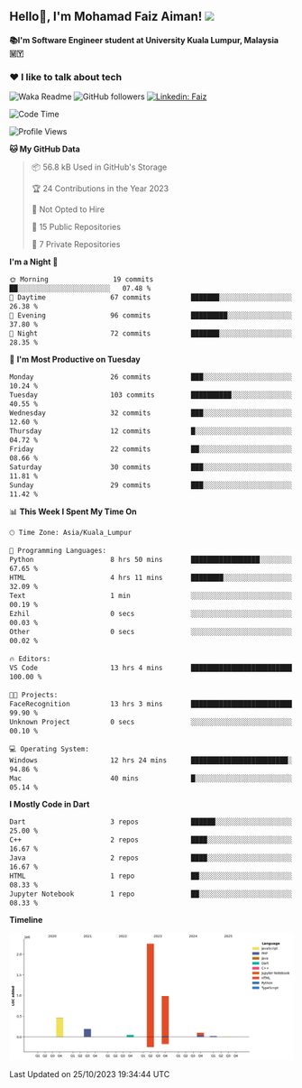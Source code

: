 <h2> Hello👋, I'm Mohamad Faiz Aiman! <img src="https://media.giphy.com/media/12oufCB0MyZ1Go/giphy.gif" width="50"></h2>

#### 📚I'm Software Engineer student at University Kuala Lumpur, Malaysia 🇲🇾
###  ❤️ I like to talk about tech 


![Waka Readme](https://github.com/anmol098/anmol098/workflows/Waka%20Readme/badge.svg)
![GitHub followers](https://img.shields.io/github/followers/faizaiman?label=Follow&style=social)
[![Linkedin: Faiz](https://img.shields.io/badge/-Faiz-blue?style=flat-square&logo=Linkedin&logoColor=white&link=https://www.linkedin.com/in/mohamad-faiz-aiman-623747192/)](https://www.linkedin.com/in/mohamad-faiz-aiman-623747192/)

<!--START_SECTION:waka-->
![Code Time](http://img.shields.io/badge/Code%20Time-161%20hrs%2041%20mins-blue)

![Profile Views](http://img.shields.io/badge/Profile%20Views-0-blue)

**🐱 My GitHub Data** 

> 📦 56.8 kB Used in GitHub's Storage 
 > 
> 🏆 24 Contributions in the Year 2023
 > 
> 🚫 Not Opted to Hire
 > 
> 📜 15 Public Repositories 
 > 
> 🔑 7 Private Repositories 
 > 
**I'm a Night 🦉** 

```text
🌞 Morning                19 commits          ██░░░░░░░░░░░░░░░░░░░░░░░   07.48 % 
🌆 Daytime                67 commits          ███████░░░░░░░░░░░░░░░░░░   26.38 % 
🌃 Evening                96 commits          █████████░░░░░░░░░░░░░░░░   37.80 % 
🌙 Night                  72 commits          ███████░░░░░░░░░░░░░░░░░░   28.35 % 
```
📅 **I'm Most Productive on Tuesday** 

```text
Monday                   26 commits          ███░░░░░░░░░░░░░░░░░░░░░░   10.24 % 
Tuesday                  103 commits         ██████████░░░░░░░░░░░░░░░   40.55 % 
Wednesday                32 commits          ███░░░░░░░░░░░░░░░░░░░░░░   12.60 % 
Thursday                 12 commits          █░░░░░░░░░░░░░░░░░░░░░░░░   04.72 % 
Friday                   22 commits          ██░░░░░░░░░░░░░░░░░░░░░░░   08.66 % 
Saturday                 30 commits          ███░░░░░░░░░░░░░░░░░░░░░░   11.81 % 
Sunday                   29 commits          ███░░░░░░░░░░░░░░░░░░░░░░   11.42 % 
```


📊 **This Week I Spent My Time On** 

```text
🕑︎ Time Zone: Asia/Kuala_Lumpur

💬 Programming Languages: 
Python                   8 hrs 50 mins       █████████████████░░░░░░░░   67.65 % 
HTML                     4 hrs 11 mins       ████████░░░░░░░░░░░░░░░░░   32.09 % 
Text                     1 min               ░░░░░░░░░░░░░░░░░░░░░░░░░   00.19 % 
Ezhil                    0 secs              ░░░░░░░░░░░░░░░░░░░░░░░░░   00.03 % 
Other                    0 secs              ░░░░░░░░░░░░░░░░░░░░░░░░░   00.02 % 

🔥 Editors: 
VS Code                  13 hrs 4 mins       █████████████████████████   100.00 % 

🐱‍💻 Projects: 
FaceRecognition          13 hrs 3 mins       █████████████████████████   99.90 % 
Unknown Project          0 secs              ░░░░░░░░░░░░░░░░░░░░░░░░░   00.10 % 

💻 Operating System: 
Windows                  12 hrs 24 mins      ████████████████████████░   94.86 % 
Mac                      40 mins             █░░░░░░░░░░░░░░░░░░░░░░░░   05.14 % 
```

**I Mostly Code in Dart** 

```text
Dart                     3 repos             ██████░░░░░░░░░░░░░░░░░░░   25.00 % 
C++                      2 repos             ████░░░░░░░░░░░░░░░░░░░░░   16.67 % 
Java                     2 repos             ████░░░░░░░░░░░░░░░░░░░░░   16.67 % 
HTML                     1 repo              ██░░░░░░░░░░░░░░░░░░░░░░░   08.33 % 
Jupyter Notebook         1 repo              ██░░░░░░░░░░░░░░░░░░░░░░░   08.33 % 
```



**Timeline**

![Lines of Code chart](https://raw.githubusercontent.com/faizaiman/faizaiman/main/assets/bar_graph.png)


 Last Updated on 25/10/2023 19:34:44 UTC
<!--END_SECTION:waka-->
